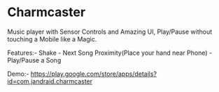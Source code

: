 # Charmcaster

Music player with Sensor Controls and Amazing UI, Play/Pause without touching a Mobile like a Magic.

Features:- Shake - Next Song Proximity(Place your hand near Phone) - Play/Pause a Song

Demo:- https://play.google.com/store/apps/details?id=com.jandraid.charmcaster
